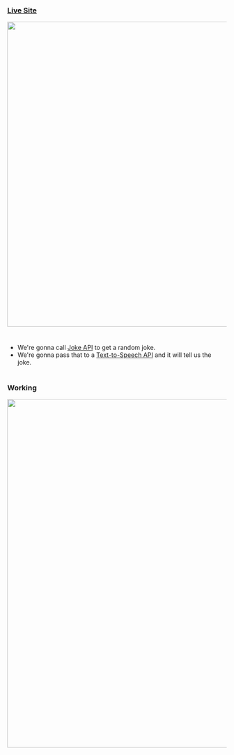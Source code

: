 ### [Live Site](https://saketkothari.github.io/joke-teller/)
<img style="text-align:center" src="https://user-images.githubusercontent.com/81709725/128830214-baff520f-70b2-4a88-b0eb-17fd017c2470.png" width=700px />

#

- We're gonna call [Joke API](https://sv443.net/jokeapi/v2/) to get a random joke.
- We're gonna pass that to a [Text-to-Speech API](http://www.voicerss.org/api/) and it will tell us the joke.


#

### Working
<img style="text-align:center" src="https://user-images.githubusercontent.com/81709725/128831232-266beb56-c642-41b6-a4c1-9f200afc8460.png" width=800px />
